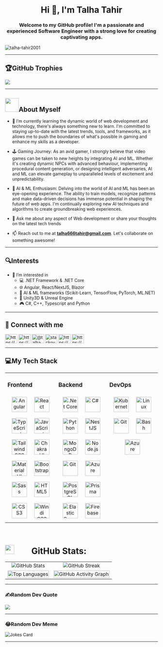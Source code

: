 

<!---
Talha-Tahir2001/Talha-Tahir2001 is a ✨ special ✨ repository because its `README.md` (this file) appears on your GitHub profile.
You can click the Preview link to take a look at your changes.
a href
https://github.com/TheDudeThatCode/TheDudeThatCode/raw/master/Assets/Developer.gif
--->

<h1 align="center">Hi 👋, I'm Talha Tahir</h1>
<h3 align="center">Welcome to my GitHub profile! I'm a passionate and experienced Software Engineer with a strong love for creating captivating apps.</h3>

<p align="left"> <img src="https://komarev.com/ghpvc/?username=talha-tahir2001&label=Profile%20views&color=0e75b6&style=flat" alt="talha-tahir2001" /> </p>

---
## 🏆GitHub Trophies
![](https://github-trophies.vercel.app/?username=Talha-Tahir2001&theme=radical&no-frame=false&no-bg=false&margin-w=4)

<!--
<p align="left"> <a href="https://github.com/ryo-ma/github-profile-trophy"><img src="https://github-profile-trophy.vercel.app/?username=talha-tahir2001" alt="talha-tahir2001" /></a> </p>
-->

---
## <img src="https://github.com/TheDudeThatCode/TheDudeThatCode/blob/master/Assets/Developer.gif" width="45" />About Myself 

- 🌱 I’m currently learning the dynamic world of web development and technology, there's always something new to learn. I'm committed to staying up-to-date with the latest trends, tools, and frameworks, as it allows me to push the boundaries of what's possible in gaming and enhance my skills as a developer.
- 🕹️ Gaming Journey:
As an avid gamer, I strongly believe that video games can be taken to new heights by integrating AI and ML. Whether it's creating dynamic NPCs with advanced behaviour, implementing procedural content generation, or designing intelligent adversaries, AI and ML can elevate gameplay to unparalleled levels of excitement and unpredictability.
- 🤖 AI & ML Enthusiasm:
Delving into the world of AI and ML has been an eye-opening experience. The ability to train models, recognize patterns and make data-driven decisions has immense potential in shaping the future of web apps. I'm continually exploring new AI techniques and algorithms to create groundbreaking web experiences.

- 💬 Ask me about any aspect of Web development or share your thoughts on the latest tech trends

- 📫 Reach out to me at **talha666tahir@gmail.com**. Let's collaborate on something awesome!

---

## 🔍Interests
- 👀 I’m interested in
   * 💻 .NET Framework & .NET Core
   * 🌐 Angular, React/NextJS, Blazor
   * 🤖 AI & ML frameworks (Scikit-Learn, TensorFlow, PyTorch, ML.NET)
   * 🎲 Unity3D & Unreal Engine
   * 🎮 C#, C++, Typescript and Python
<!--
- 🔭 I’m currently working on [Vaultify](https://github.com/Talha-Tahir2001/Vaultify)
[![](https://visitcount.itsvg.in/api?id=Talha-Tahir2001&icon=0&color=9)](https://visitcount.itsvg.in)
-->
---

## 📱 Connect with me
<p align="left">
<a href="https://linkedin.com/in/https://www.linkedin.com/in/talha-tahir1/" target="blank"><img align="center" src="https://raw.githubusercontent.com/rahuldkjain/github-profile-readme-generator/master/src/images/icons/Social/linked-in-alt.svg" alt="https://www.linkedin.com/in/talha-tahir1/" height="30" width="40" /></a>
<a href="https://dev.to/https://dev.to/talha666tahir" target="blank"><img align="center" src="https://raw.githubusercontent.com/rahuldkjain/github-profile-readme-generator/master/src/images/icons/Social/devto.svg" alt="https://dev.to/talha666tahir" height="30" width="40" /></a>
<a href="https://medium.com/@talha666tahir" target="blank"><img align="center" src="https://raw.githubusercontent.com/rahuldkjain/github-profile-readme-generator/master/src/images/icons/Social/medium.svg" alt="@talha666tahir" height="30" width="40" /></a>
<a href="https://stackoverflow.com/users/stackoverflow.com/users/20716432/talha-tahir" target="blank"><img align="center" src="https://raw.githubusercontent.com/rahuldkjain/github-profile-readme-generator/master/src/images/icons/Social/stack-overflow.svg" alt="stackoverflow.com/users/20716432/talha-tahir" height="30" width="40" /></a>
<a href="https://kaggle.com/https://www.kaggle.com/talhatahir2001" target="blank"><img align="center" src="https://raw.githubusercontent.com/rahuldkjain/github-profile-readme-generator/master/src/images/icons/Social/kaggle.svg" alt="https://www.kaggle.com/talhatahir2001" height="30" width="40" /></a>
<a href="https://www.hackerrank.com/https://www.hackerrank.com/profile/talha666tahir" target="blank"><img align="center" src="https://raw.githubusercontent.com/rahuldkjain/github-profile-readme-generator/master/src/images/icons/Social/hackerrank.svg" alt="https://www.hackerrank.com/profile/talha666tahir" height="30" width="40" /></a>
</p>

---

## 💻My Tech Stack  
<table><tr><td valign="top" width="33%">



### Frontend  
<div align="center">  
<a href="https://angular.io/" target="_blank"><img style="margin: 10px" src="https://profilinator.rishav.dev/skills-assets/angularjs-original.svg" alt="Angular" height="50" /></a>  
<a href="https://reactjs.org/" target="_blank"><img style="margin: 10px" src="https://profilinator.rishav.dev/skills-assets/react-original-wordmark.svg" alt="React" height="50" /></a>  
<a href="https://www.typescriptlang.org/" target="_blank"><img style="margin: 10px" src="https://profilinator.rishav.dev/skills-assets/typescript-original.svg" alt="TypeScript" height="50" /></a>  
<a href="https://www.javascript.com/" target="_blank"><img style="margin: 10px" src="https://profilinator.rishav.dev/skills-assets/javascript-original.svg" alt="JavaScript" height="50" /></a>  
<a href="https://www.tailwindcss.com/" target="_blank"><img style="margin: 10px" src="https://profilinator.rishav.dev/skills-assets/tailwindcss.svg" alt="Tailwind CSS" height="50" /></a>  
<a href="https://chakra-ui.com/" target="_blank"><img style="margin: 10px" src="https://profilinator.rishav.dev/skills-assets/chakraui.png" alt="Chakra UI" height="50" /></a>  
<a href="https://mui.com/" target="_blank"><img style="margin: 10px" src="https://profilinator.rishav.dev/skills-assets/mui.png" alt="Material UI" height="50" /></a>  
<a href="https://getbootstrap.com/docs/3.4/javascript/" target="_blank"><img style="margin: 10px" src="https://profilinator.rishav.dev/skills-assets/bootstrap-plain.svg" alt="Bootstrap" height="50" /></a>  
<a href="https://sass-lang.com/" target="_blank"><img style="margin: 10px" src="https://profilinator.rishav.dev/skills-assets/sass-original.svg" alt="Sass" height="50" /></a>  
<a href="https://en.wikipedia.org/wiki/HTML5" target="_blank"><img style="margin: 10px" src="https://profilinator.rishav.dev/skills-assets/html5-original-wordmark.svg" alt="HTML5" height="50" /></a>  
<a href="https://www.w3schools.com/css/" target="_blank"><img style="margin: 10px" src="https://profilinator.rishav.dev/skills-assets/css3-original-wordmark.svg" alt="CSS3" height="50" /></a>  
<a href="https://www.windicss.org/" target="_blank"><img style="margin: 10px" src="https://profilinator.rishav.dev/skills-assets/windicss.svg" alt="Windi CSS" height="50" /></a>  
</div>

</td><td valign="top" width="33%">



### Backend  
<div align="center">  
<a href="https://dotnet.microsoft.com/download" target="_blank"><img style="margin: 10px" src="https://profilinator.rishav.dev/skills-assets/dotnetcore.png" alt=".Net Core" height="50" /></a>  
<a href="https://docs.microsoft.com/en-us/dotnet/csharp/" target="_blank"><img style="margin: 10px" src="https://profilinator.rishav.dev/skills-assets/csharp-original.svg" alt="C#" height="50" /></a>  
<a href="https://www.python.org/" target="_blank"><img style="margin: 10px" src="https://profilinator.rishav.dev/skills-assets/python-original.svg" alt="Python" height="50" /></a>    
<a href="https://nestjs.com/" target="_blank"><img style="margin: 10px" src="https://profilinator.rishav.dev/skills-assets/nestjs.svg" alt="NestJS" height="50" /></a>  
<a href="https://www.mongodb.com/" target="_blank"><img style="margin: 10px" src="https://profilinator.rishav.dev/skills-assets/mongodb-original-wordmark.svg" alt="MongoDB" height="50" /></a>  
<a href="https://nodejs.org/" target="_blank"><img style="margin: 10px" src="https://profilinator.rishav.dev/skills-assets/nodejs-original-wordmark.svg" alt="Node.js" height="50" /></a>  
<a href="https://github.com/" target="_blank"><img style="margin: 10px" src="https://profilinator.rishav.dev/skills-assets/git-scm-icon.svg" alt="Git" height="50" /></a>  
<a href="https://azure.microsoft.com/en-in/" target="_blank"><img style="margin: 10px" src="https://profilinator.rishav.dev/skills-assets/microsoft_azure-icon.svg" alt="Azure" height="50" /></a>  
<a href="https://www.postgresql.org/" target="_blank"><img style="margin: 10px" src="https://profilinator.rishav.dev/skills-assets/postgresql-original-wordmark.svg" alt="PostgreSQL" height="50" /></a>  
<a href="https://www.prisma.io/" target="_blank"><img style="margin: 10px" src="https://profilinator.rishav.dev/skills-assets/prisma.png" alt="Prisma" height="50" /></a>  
<a href="https://www.elastic.co/" target="_blank"><img style="margin: 10px" src="https://profilinator.rishav.dev/skills-assets/elasticsearch.png" alt="Elastic Search" height="50" /></a>  
<a href="https://firebase.google.com/" target="_blank"><img style="margin: 10px" src="https://profilinator.rishav.dev/skills-assets/firebase.png" alt="Firebase" height="50" /></a>  
</div>

</td><td valign="top" width="33%">



### DevOps  
<div align="center">  
<a href="https://kubernetes.io/" target="_blank"><img style="margin: 10px" src="https://profilinator.rishav.dev/skills-assets/kubernetes-icon.svg" alt="Kubernetes" height="50" /></a>  
<a href="https://www.linux.org/" target="_blank"><img style="margin: 10px" src="https://profilinator.rishav.dev/skills-assets/linux-original.svg" alt="Linux" height="50" /></a>  
<a href="https://github.com/" target="_blank"><img style="margin: 10px" src="https://profilinator.rishav.dev/skills-assets/git-scm-icon.svg" alt="Git" height="50" /></a>  
<a href="https://www.gnu.org/software/bash/" target="_blank"><img style="margin: 10px" src="https://profilinator.rishav.dev/skills-assets/gnu_bash-icon.svg" alt="Bash" height="50" /></a>  
<a href="https://azure.microsoft.com/en-in/" target="_blank"><img style="margin: 10px" src="https://profilinator.rishav.dev/skills-assets/microsoft_azure-icon.svg" alt="Azure" height="50" /></a>  
</div>

</td></tr></table>  

<br/> 

<!--
## 📊GitHub Stats :
![](https://github-readme-stats.vercel.app/api?username=Talha-Tahir2001&theme=radical&hide_border=false&include_all_commits=false&count_private=false)<br/>
![](https://github-readme-streak-stats.herokuapp.com/?user=Talha-Tahir2001&theme=radical&hide_border=false)<br/>
![](https://github-readme-stats.vercel.app/api/top-langs/?username=Talha-Tahir2001&theme=radical&hide_border=false&include_all_commits=false&count_private=false&layout=compact)
<img src="https://github-readme-activity-graph.vercel.app/graph?username=Talha-Tahir2001&theme=react-dark&bg_color=20232a&hide_border=true" width="100%"/>
-->

# <img src="https://media.giphy.com/media/iY8CRBdQXODJSCERIr/giphy.gif" width="30" height="30" style="margin-right: 50px;"> GitHub Stats:
<table align='center'>
  <tr>
    <td align="center">
      <img align="center" src="https://github-readme-stats.vercel.app/api?username=Talha-Tahir2001&theme=radical&hide_border=false&include_all_commits=false&count_private=false" alt="GitHub Stats">
    </td>
    <td align="center">
      <img align="center" src="https://github-readme-streak-stats.herokuapp.com/?user=Talha-Tahir2001&theme=radical&hide_border=false" alt="GitHub Streak">
    </td>
  </tr>
  <tr>
    <td align="center">
      <img align="center" src="https://github-readme-stats.vercel.app/api/top-langs/?username=Talha-Tahir2001&theme=radical&hide_border=false&include_all_commits=false&count_private=false&layout=compact" alt="Top Languages" width="100%">
    </td>
    <td align="center">
      <img align="center" src="https://github-readme-activity-graph.vercel.app/graph?username=Talha-Tahir2001&theme=radical&bg_color=20232a&hide_border=true" alt="GitHub Activity Graph" width="100%">
    </td>
  </tr>
</table>



<!--
<img  align="center"  src="https://github-readme-stats.anuraghazra1.vercel.app/api/top-langs/?username=Talha-Tahir2001&theme=radical&hide_border=false&no-bg=true&no-frame=true&langs_count=10"/>
-->


<!--
<p><img align="left" src="https://github-readme-stats.vercel.app/api/top-langs?username=talha-tahir2001&show_icons=true&locale=en&layout=compact" alt="talha-tahir2001" /></p>

<p>&nbsp;<img align="center" src="https://github-readme-stats.vercel.app/api?username=talha-tahir2001&show_icons=true&locale=en" alt="talha-tahir2001" /></p>
![GitHub Stats](https://github-readme-stats.vercel.app/api?username=Talha-Tahir2001&show_icons=true&hide_title=true&count_private=true&theme=radical)
-->


<!---
<p><img align="center" src="https://github-readme-streak-stats.herokuapp.com/?user=talha-tahir2001&" alt="talha-tahir2001" /></p>
-->
---

### ✍️Random Dev Quote
![](https://quotes-github-readme.vercel.app/api?type=horizontal&theme=radical)


---
### 😂Random Dev Meme
![Jokes Card](https://readme-jokes.vercel.app/api?theme=radical)

---
<!--
<img src="https://random-memer.herokuapp.com/" width="512px"/>
<img align ='center' src='https://media2.giphy.com/media/UQDSBzfyiBKvgFcSTw/giphy.gif?cid=ecf05e47p3cd513axbek3f56ti3jzizq8hincw20jauyyfyw&rid=giphy.gif' width ='29' /> Here's some humor for you:
<p align="center">
  <img  src="https://readme-jokes.vercel.app/api?type=horizontal&theme=tokyonight" alt="Jokes Card" style="width: 100%; max-width: 800px; " />
</p>
-->

<!--
[![](https://visitcount.itsvg.in/api?id=Talha-Tahir2001&icon=0&color=0)](https://visitcount.itsvg.in)
-->
<!-- Markdown -->
